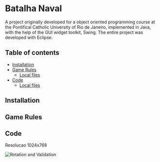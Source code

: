 # Batalha Naval
A project originally developed for a object oriented programming course at the Pontifical Catholic University of Rio de Janeiro, implemented in Java, with the help of the GUI widget toolkit, Swing. The entire project was developed with Eclipse.

## Table of contents
<!--ts-->
   * [Installation](#installation)
   * [Game Rules](#game-rules)
      * [Local files](#local-files)
   * [Code](#code)
      * [Local files](#local-files)
<!--te-->


## Installation

## Game Rules

## Code

Resolucao 1024x768

![Rotation and Validation](https://i.imgur.com/ffOX4Oo.gif)
